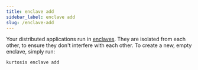 ```yaml
---
title: enclave add
sidebar_label: enclave add
slug: /enclave-add
---
```


Your distributed applications run in [enclaves][enclaves-explanation]. They are isolated from each other, to ensure they don't interfere with each other. To create a new, empty enclave, simply run:

```bash
kurtosis enclave add
```

<!-------------------- ONLY LINKS BELOW THIS POINT ----------------------->
[enclaves-explanation]: ../../explanations/architecture.md#enclaves